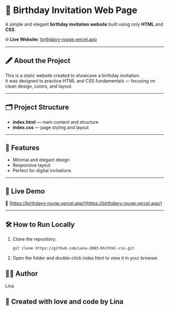 # 🎉 Birthday Invitation Web Page

A simple and elegant **birthday invitation website** built using only **HTML** and **CSS**.

🌐 **Live Website:** [birthdayy-rouge.vercel.app](https://birthdayy-rouge.vercel.app/)

---

## 🖋️ About the Project

This is a static website created to showcase a birthday invitation.  
It was designed to practice HTML and CSS fundamentals — focusing on clean design, colors, and layout.

---

## 🗂️ Project Structure

- **index.html** — main content and structure  
- **index.css** — page styling and layout  

---

## 🎨 Features

- Minimal and elegant design  
- Responsive layout  
- Perfect for digital invitations  

---

## 🚀 Live Demo

🔗 [https://birthdayy-rouge.vercel.app/](https://birthdayy-rouge.vercel.app/)

---

## 🛠️ How to Run Locally

1. Clone the repository:
   ```bash
   git clone https://github.com/Lena-2003-Kh/html-css.git
2. Open the folder and double-click index.html to view it in your browser.

  ## 👩‍💻 Author
   Lina

## 💖 Created with love and code by Lina
   

